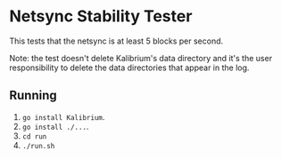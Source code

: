 # Netsync Stability Tester
This tests that the netsync is at least 5 blocks per second.

Note: the test doesn't delete Kalibrium's data directory and it's the user
responsibility to delete the data directories that appear in the log.

## Running
 1. `go install Kalibrium`.
 2. `go install ./...`.
 3. `cd run`
 4. `./run.sh`
 
